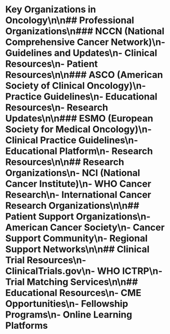 # Key Organizations in Oncology\n\n## Professional Organizations\n### NCCN (National Comprehensive Cancer Network)\n- Guidelines and Updates\n- Clinical Resources\n- Patient Resources\n\n### ASCO (American Society of Clinical Oncology)\n- Practice Guidelines\n- Educational Resources\n- Research Updates\n\n### ESMO (European Society for Medical Oncology)\n- Clinical Practice Guidelines\n- Educational Platform\n- Research Resources\n\n## Research Organizations\n- NCI (National Cancer Institute)\n- WHO Cancer Research\n- International Cancer Research Organizations\n\n## Patient Support Organizations\n- American Cancer Society\n- Cancer Support Community\n- Regional Support Networks\n\n## Clinical Trial Resources\n- ClinicalTrials.gov\n- WHO ICTRP\n- Trial Matching Services\n\n## Educational Resources\n- CME Opportunities\n- Fellowship Programs\n- Online Learning Platforms
